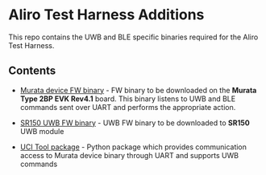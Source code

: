# Aliro Test Harness Additions

This repo contains the UWB and BLE specific binaries required for the Aliro Test Harness.

## Contents

- [Murata device FW binary](uwb_ble_device_fw-v05.00.00.bin) - FW binary to be downloaded on the **Murata Type 2BP EVK Rev4.1** board. 
  This binary listens to UWB and BLE commands sent over UART and performs the appropriate action.

- [SR150 UWB FW binary](ALIRO_IOT_SR150_FW_v46.42.01.bin) - UWB FW binary to be downloaded to **SR150** UWB module

- [UCI Tool package](ucitool-2.0.1-py3-none-any.whl) - Python package which provides communication access to Murata device binary through UART
  and supports UWB commands
